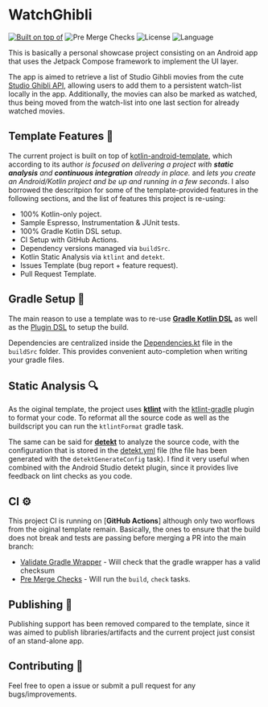 # WatchGhibli

[![Built on top of](https://img.shields.io/badge/from-kotlin--android--template-brightgreen?logo=android)](https://github.com/cortinico/kotlin-android-template?ref=androidrepo.com) ![Pre Merge Checks](https://github.com/victormordur/WatchGhibli/workflows/Pre%20Merge%20Checks/badge.svg)  ![License](https://img.shields.io/github/license/victormordur/WatchGhibli.svg)  ![Language](https://img.shields.io/github/languages/top/victormordur/WatchGhibli?color=blue&logo=kotlin)

This is basically a personal showcase project consisting on an Android app that uses the Jetpack Compose framework to implement the UI layer.

The app is aimed to retrieve a list of Studio Gihbli movies from the cute [Studio Ghibli API](https://ghibliapi.herokuapp.com/), allowing users to add them to a persistent watch-list locally in the app. Additionally, the movies can also be marked as watched, thus being moved from the watch-list into one last section for already watched movies.


## Template Features 🎨

The current project is built on top of [kotlin-android-template](https://github.com/cortinico/kotlin-android-template?ref=androidrepo.com), which according to its author _is focused on delivering a project with **static analysis** and **continuous integration** already in place._ and _lets you create an Android/Kotlin project and be up and running in a few seconds_. I also borrowed the descritpion for some of the template-provided features in the following sections, and the list of features this project is re-using: 

- 100% Kotlin-only poject.
- Sample Espresso, Instrumentation & JUnit tests.
- 100% Gradle Kotlin DSL setup.
- CI Setup with GitHub Actions.
- Dependency versions managed via `buildSrc`.
- Kotlin Static Analysis via `ktlint` and `detekt`.
- Issues Template (bug report + feature request).
- Pull Request Template.

## Gradle Setup 🐘

The main reason to use a template was to re-use [**Gradle Kotlin DSL**](https://docs.gradle.org/current/userguide/kotlin_dsl.html) as well as the [Plugin DSL](https://docs.gradle.org/current/userguide/plugins.html#sec:plugins_block) to setup the build.

Dependencies are centralized inside the [Dependencies.kt](buildSrc/src/main/java/Dependencies.kt) file in the `buildSrc` folder. This provides convenient auto-completion when writing your gradle files.

## Static Analysis 🔍

As the oiginal template, the project uses [**ktlint**](https://github.com/pinterest/ktlint) with the [ktlint-gradle](https://github.com/jlleitschuh/ktlint-gradle) plugin to format your code. To reformat all the source code as well as the buildscript you can run the `ktlintFormat` gradle task.

The same can be said for [**detekt**](https://github.com/detekt/detekt) to analyze the source code, with the configuration that is stored in the [detekt.yml](config/detekt/detekt.yml) file (the file has been generated with the `detektGenerateConfig` task). I find it very useful when combined with the Android Studio detekt plugin, since it provides live feedback on lint checks as you code.  

## CI ⚙️

This project CI is running on [**GitHub Actions**] although only two worflows from the oiginal template remain. Basically, the ones to ensure that the build does not break and tests are passing before merging a PR into the main branch:
- [Validate Gradle Wrapper](.github/workflows/gradle-wrapper-validation.yml) - Will check that the gradle wrapper has a valid checksum
- [Pre Merge Checks](.github/workflows/pre-merge.yaml) - Will run the `build`, `check` tasks.


## Publishing 🚀

Publishing support has been removed compared to the template, since it was aimed to publish libraries/artifacts and the current project just consist of an stand-alone app.

## Contributing 🤝

Feel free to open a issue or submit a pull request for any bugs/improvements.
